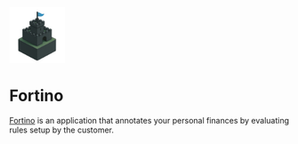 <img src="./assets/logo.png" alt="Fortino logo" width="100" height="100">

# Fortino

<ins>Fortino</ins> is an application that annotates your personal finances by evaluating rules setup by the customer.
